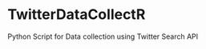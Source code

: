 TwitterDataCollectR
===================

Python Script for Data collection using Twitter Search API
